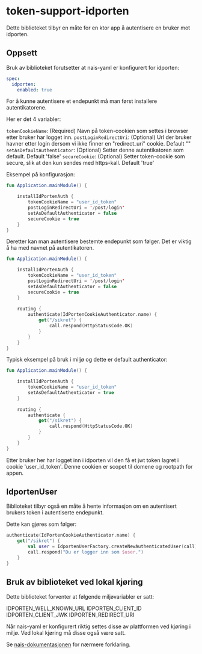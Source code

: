 # token-support-idporten

Dette biblioteket tilbyr en måte for en ktor app å autentisere en bruker mot idporten.

## Oppsett

Bruk av biblioteket forutsetter at nais-yaml er konfigurert for idporten:

```yaml
spec:
  idporten:
    enabled: true
```

For å kunne autentisere et endepunkt må man først installere autentikatorene.

Her er det 4 variabler:

`tokenCookieName`: (Required) Navn på token-cookien som settes i browser etter bruker har logget inn.
`postLoginRedirectUri`: (Optional) Url der bruker havner etter login dersom vi ikke finner en "redirect_uri" cookie. Default ""
`setAsDefaultAuthenticator`: (Optional) Setter denne autentikatoren som default. Default 'false'
`secureCookie`: (Optional) Setter token-cookie som secure, slik at den kun sendes med https-kall. Default 'true'
 
Eksempel på konfigurasjon:

```kotlin
fun Application.mainModule() {

    installIdPortenAuth {
        tokenCookieName = "user_id_token"
        postLoginRedirectUri = '/post/login'
        setAsDefaultAuthenticator = false
        secureCookie = true
    }
}
```

Deretter kan man autentisere bestemte endepunkt som følger. Det er viktig å ha med navnet på autentikatoren.

```kotlin
fun Application.mainModule() {

    installIdPortenAuth {
        tokenCookieName = "user_id_token"
        postLoginRedirectUri = '/post/login'
        setAsDefaultAuthenticator = false
        secureCookie = true
    }
    
    routing {
        authenticate(IdPortenCookieAuthenticator.name) {
            get("/sikret") {
                call.respond(HttpStatusCode.OK)
            }
        }
    }
}
```

Typisk eksempel på bruk i miljø og dette er default authenticator:

```kotlin
fun Application.mainModule() {

    installIdPortenAuth {
        tokenCookieName = "user_id_token"
        setAsDefaultAuthenticator = true
    }
    
    routing {
        authenticate {
            get("/sikret") {
                call.respond(HttpStatusCode.OK)
            }
        }
    }
}
```

Etter bruker her har logget inn i idporten vil den få et jwt token lagret i cookie 'user_id_token'. 
Denne cookien er scopet til domene og rootpath for appen.

## IdportenUser

Biblioteket tilbyr også en måte å hente informasjon om en autentisert brukers token i autentiserte endepunkt. 

Dette kan gjøres som følger:

```kotlin
authenticate(IdPortenCookieAuthenticator.name) {
    get("/sikret") {
        val user = IdportenUserFactory.createNewAuthenticatedUser(call)
        call.respond("Du er logger inn som $user.")
    }
}
```

## Bruk av biblioteket ved lokal kjøring 

Dette biblioteket forventer at følgende miljøvariabler er satt:

IDPORTEN_WELL_KNOWN_URL
IDPORTEN_CLIENT_ID
IDPORTEN_CLIENT_JWK
IDPORTEN_REDIRECT_URI

Når nais-yaml er konfigurert riktig settes disse av plattformen ved kjøring i miljø. Ved lokal kjøring må disse også være satt. 

Se [nais-dokumentasjonen](https://doc.nais.io/security/auth/idporten/#runtime-variables-credentials) for nærmere forklaring.
